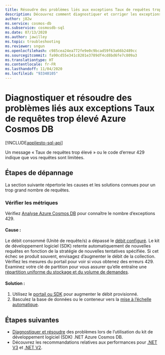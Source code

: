 ```yaml
---
title: Résoudre des problèmes liés aux exceptions Taux de requêtes trop élevé Azure Cosmos DB
description: Découvrez comment diagnostiquer et corriger les exceptions Taux de requêtes trop élevé.
author: j82w
ms.service: cosmos-db
ms.subservice: cosmosdb-sql
ms.date: 07/13/2020
ms.author: jawilley
ms.topic: troubleshooting
ms.reviewer: sngun
ms.openlocfilehash: c985cea24ea772fe9e0c9bcad59f63a66b2489cc
ms.sourcegitcommit: fa90cd55e341c8201e3789df4cd8bd6fe7c809a3
ms.translationtype: HT
ms.contentlocale: fr-FR
ms.lasthandoff: 11/04/2020
ms.locfileid: "93340105"
---
```

# <a name="diagnose-and-troubleshoot-azure-cosmos-db-request-rate-too-large-exceptions"></a>Diagnostiquer et résoudre des problèmes liés aux exceptions Taux de requêtes trop élevé Azure Cosmos DB
[!INCLUDE[appliesto-sql-api](includes/appliesto-sql-api.md)]

Un message « Taux de requêtes trop élevé » ou le code d’erreur 429 indique que vos requêtes sont limitées.

## <a name="troubleshooting-steps"></a>Étapes de dépannage
La section suivante répertorie les causes et les solutions connues pour un trop grand nombre de requêtes.

### <a name="check-the-metrics"></a>Vérifier les métriques
Vérifiez [Analyse Azure Cosmos DB](monitor-cosmos-db.md) pour connaître le nombre d’exceptions 429.

#### <a name="cause"></a>Cause :
Le débit consommé (Unité de requête/s) a dépassé le [débit configuré](set-throughput.md). Le kit de développement logiciel (SDK) retente automatiquement de nouvelles requêtes en fonction de la stratégie de nouvelles tentatives spécifiée. Si cet échec se produit souvent, envisagez d’augmenter le débit de la collection. Vérifiez les mesures du portail pour voir si vous obtenez des erreurs 429. Examinez votre clé de partition pour vous assurer qu’elle entraîne une [répartition uniforme du stockage et du volume de demandes](partitioning-overview.md).

#### <a name="solution"></a>Solution :
1. Utilisez le [portail ou SDK](set-throughput.md) pour augmenter le débit provisionné.
1. Basculez la base de données ou le conteneur vers la [mise à l’échelle automatique](provision-throughput-autoscale.md).

## <a name="next-steps"></a>Étapes suivantes
* [Diagnostiquer et résoudre](troubleshoot-dot-net-sdk.md) des problèmes lors de l’utilisation du kit de développement logiciel (SDK) .NET Azure Cosmos DB.
* Découvrez les recommandations relatives aux performances pour [.NET V3](performance-tips-dotnet-sdk-v3-sql.md) et [.NET V2](performance-tips.md).